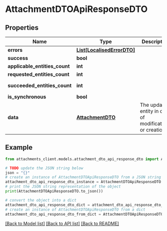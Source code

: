 # AttachmentDTOApiResponseDTO


## Properties

Name | Type | Description | Notes
------------ | ------------- | ------------- | -------------
**errors** | [**List[LocalisedErrorDTO]**](LocalisedErrorDTO.md) |  | [optional] 
**success** | **bool** |  | [optional] 
**applicable_entities_count** | **int** |  | [optional] 
**requested_entities_count** | **int** |  | [optional] 
**succeeded_entities_count** | **int** |  | [optional] [readonly] 
**is_synchronous** | **bool** |  | [optional] 
**data** | [**AttachmentDTO**](AttachmentDTO.md) | The updated entity in case of modifications or creation | [optional] 

## Example

```python
from attachments_client.models.attachment_dto_api_response_dto import AttachmentDTOApiResponseDTO

# TODO update the JSON string below
json = "{}"
# create an instance of AttachmentDTOApiResponseDTO from a JSON string
attachment_dto_api_response_dto_instance = AttachmentDTOApiResponseDTO.from_json(json)
# print the JSON string representation of the object
print(AttachmentDTOApiResponseDTO.to_json())

# convert the object into a dict
attachment_dto_api_response_dto_dict = attachment_dto_api_response_dto_instance.to_dict()
# create an instance of AttachmentDTOApiResponseDTO from a dict
attachment_dto_api_response_dto_from_dict = AttachmentDTOApiResponseDTO.from_dict(attachment_dto_api_response_dto_dict)
```
[[Back to Model list]](../README.md#documentation-for-models) [[Back to API list]](../README.md#documentation-for-api-endpoints) [[Back to README]](../README.md)


